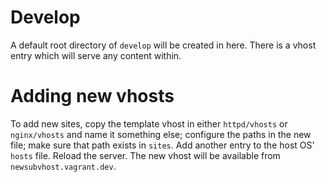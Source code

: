 # Develop

A default root directory of `develop` will be created in here. There is a
vhost entry which will serve any content within.

# Adding new vhosts

To add new sites, copy the template vhost in either `httpd/vhosts` or
`nginx/vhosts` and name it something else; configure the paths in the new file;
make sure that path exists in `sites`. Add another entry to the host OS'
`hosts` file. Reload the server. The new vhost will be available from
`newsubvhost.vagrant.dev`.
